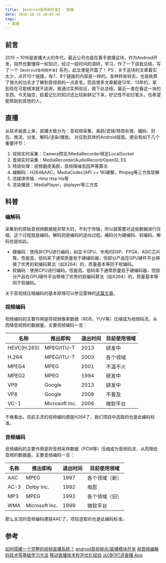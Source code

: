 ```yaml
---
title: 【Android音视频开发】- 直播
date: 2016-10-19 18:05:45
tags:
 - 直播
---
```


## 前言
2015 ~ 1016是直播大火的年代，最近公司也是在着手直播这块，作为Android开发，自然也要懂得一些知识，经过一段时间的调研，学习，作了一下自我总结，写了一个``【Android音视频开发】``系列，此文便是开篇了！
PS：关于这块的文章着实太少，点开10个链接，有7、8个链接的内容是一样的，各种转来转去，也是耗费了很大的功夫才了解到音视频的一点皮毛。而且很多文章都是12年、13年的，拿到现在可能根本就不适用，我通过实例验证，做下此总结。最近一直在看这一块的东西，今天抽空，趁着记忆的知识还比较新鲜记下来，好记性不如烂笔头，也希望能帮助到其他的人。

## 直播
从技术层面上来，直播大致分为：音视频采集、美颜/滤镜/特效处理、编码、封包、推流、分发、解码/渲染/播放。
对应到具体的Android层面，便会有如下几个重要环节：
1. 视频实时采集：Camera预览/MediaRecorder绑定LocalSocket
2. 音频实时采集：MediaRecorder/AudioRecord/OpenSL ES
3. 特效处理：视频磨皮美颜，音频降噪去回声等算法
4. 编解码：H264&AAC，MediaCodec(API >= 16)硬解，ffmpeg等三方库软解
5. 流媒体传输：rtmp rtsp hls等
6. 渲染播放：MediaPlayer，ijkplayer等三方库

<!-- more -->

## 科普
### 编解码
采集到的原始音视频数据是非常大的，不利于传输，所以就需要对这些数据进行压缩，这个过程就是编码。解码则是编码的逆向过程。编码分为硬编码、软编码，解码也是如此。
 - 硬编码：使用非CPU进行编码，如显卡GPU、专用的DSP、FPGA、ASIC芯片等。性能高，低码率下通常质量低于硬编码器，但部分产品在GPU硬件平台移植了优秀的软编码算法（如X264）的，质量基本等同于软编码。
 - 软编码：使用CPU进行编码。性能高，低码率下通常质量低于硬编码器，但部分产品在GPU硬件平台移植了优秀的软编码算法（如X264）的，质量基本等同于软编码。

关于音视频压缩编码的基本原理可以参见雷神的[这篇文章](http://blog.csdn.net/leixiaohua1020/article/details/28114081)。

### 视频编码
视频编码的主要作用是将视频像素数据（RGB，YUV等）压缩成为视频码流，从而降低视频的数据量。主要视频编码一览：

| 名称  | 推出即构| 退出时间 | 目前使用领域 |
| ----- | -------- |-------------| ----- |
| HEVC(H.265)   | MPEG/ITU-T | 2013 | 研发中 |
| H.264 | MPEG/ITU-T | 2003 | 各个领域 |
| MPEG4 | MPEG | 2001 | 不温不火 |
| MPEG2 | MPEG| 1994 | 研发中 |
| VP9   | Google | 2013 | 研发中 |
| VP8   | Google | 2008 | 不普及 |
| VC-1  | Microsoft Inc. | 2006 | 微软平台 |

不难看出，目前主流的视频编码便是H264了，我们项目中选取的也是此编码标准。

### 音频编码
音频编码的主要作用是将音频采样数据（PCM等）压缩成为音频码流，从而降低音频的数据量。主要音频编码一览：

| 名称 | 推出即构| 退出时间 | 目前使用领域 |
| ----- | -------- |-------------| ----- |
| AAC   | MPEG | 1997 | 各个领域（新） |
| AC-3  | Dolby Inc. | 1992 | 电影 |
| MP3   | MPEG | 1993 | 各个领域（旧） |
| WMA   | Microsoft Inc.| 1999 | 微软平台 |

那么主流的音频编码便是AAC了，项目选取的也是此编码标准。

## 参考
[如何搭建一个完整的视频直播系统？](https://www.zhihu.com/question/42162310)
[android音视频点/直播模块开发](http://www.jianshu.com/p/8436c7353296)
[视音频编解码技术零基础学习方法](http://blog.csdn.net/leixiaohua1020/article/details/18893769)
[移动直播技术秒开优化经验](http://mp.weixin.qq.com/s?__biz=MzAwMDU1MTE1OQ==&mid=2653547042&idx=1&sn=26d8728548a6b5b657079eeab121e283&scene=1&srcid=0428msEitG9LJ3JaKGaRCEjg&from=groupmessage&isappinstalled=0#wechat_redirect)
[从0到1打造直播 App](http://dev.qq.com/topic/5811d42e7fd6ec467453bf58)
